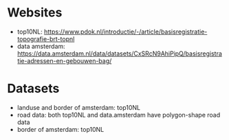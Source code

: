 # Websites
- top10NL: https://www.pdok.nl/introductie/-/article/basisregistratie-topografie-brt-topnl
- data amsterdam: https://data.amsterdam.nl/data/datasets/CxSRcN9AhiPipQ/basisregistratie-adressen-en-gebouwen-bag/

# Datasets
- landuse and border of amsterdam: top10NL
- road data: both top10NL and data.amsterdam have polygon-shape road data
- border of amsterdam: top10NL
